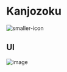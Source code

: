 # Kanjozoku 

![smaller-icon](https://user-images.githubusercontent.com/68202118/159353676-1556adc9-eea4-4ede-a63a-b9cef3837441.png)

## UI
![image](https://user-images.githubusercontent.com/68202118/159354118-8d84159f-c1ab-4f3d-83a7-43b99c0d097d.png)
